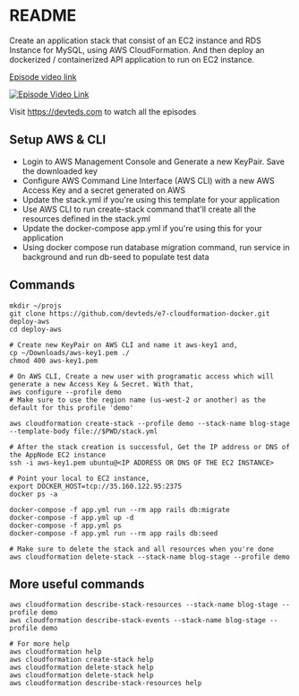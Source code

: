 # README

Create an application stack that consist of an EC2 instance and RDS Instance for MySQL, using AWS CloudFormation. And then deploy an dockerized / containerized API application to run on EC2 instance.

[Episode video link](https://youtu.be/8J0g_xWUzV0)

[![Episode Video Link](https://i.ytimg.com/vi/8J0g_xWUzV0/hqdefault.jpg)](https://youtu.be/8J0g_xWUzV0)

Visit https://devteds.com to watch all the episodes

## Setup AWS & CLI

- Login to AWS Management Console and Generate a new KeyPair. Save the downloaded key
- Configure AWS Command Line Interface (AWS CLI) with a new AWS Access Key and a secret generated on AWS
- Update the stack.yml if you're using this template for your application
- Use AWS CLI to run create-stack command that'll create all the resources defined in the stack.yml
- Update the docker-compose app.yml if you're using this for your application
- Using docker compose run database migration command, run service in background and run db-seed to populate test data

## Commands

```
mkdir ~/projs
git clone https://github.com/devteds/e7-cloudformation-docker.git deploy-aws
cd deploy-aws

# Create new KeyPair on AWS CLI and name it aws-key1 and,
cp ~/Downloads/aws-key1.pem ./
chmod 400 aws-key1.pem

# On AWS CLI, Create a new user with programatic access which will generate a new Access Key & Secret. With that,
aws configure --profile demo
# Make sure to use the region name (us-west-2 or another) as the default for this profile 'demo'

aws cloudformation create-stack --profile demo --stack-name blog-stage --template-body file://$PWD/stack.yml

# After the stack creation is successful, Get the IP address or DNS of the AppNode EC2 instance
ssh -i aws-key1.pem ubuntu@<IP ADDRESS OR DNS OF THE EC2 INSTANCE>

# Point your local to EC2 instance,
export DOCKER_HOST=tcp://35.160.122.95:2375
docker ps -a

docker-compose -f app.yml run --rm app rails db:migrate
docker-compose -f app.yml up -d
docker-compose -f app.yml ps
docker-compose -f app.yml run --rm app rails db:seed

# Make sure to delete the stack and all resources when you're done
aws cloudformation delete-stack --stack-name blog-stage --profile demo
```

## More useful commands

```
aws cloudformation describe-stack-resources --stack-name blog-stage --profile demo
aws cloudformation describe-stack-events --stack-name blog-stage --profile demo

# For more help
aws cloudformation help
aws cloudformation create-stack help
aws cloudformation delete-stack help
aws cloudformation delete-stack help
aws cloudformation describe-stack-resources help
```
